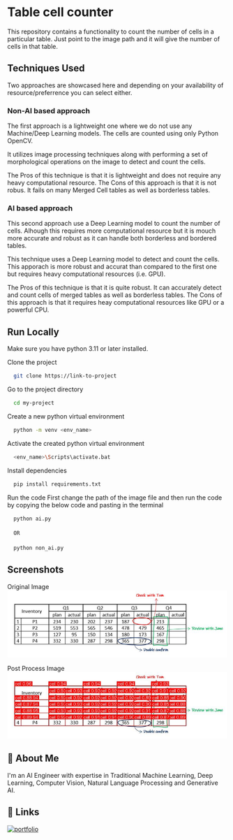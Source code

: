 
# Table cell counter

This repository contains a functionality to count the number of cells in a particular table. Just point to the image path and it will give the number of cells in that table.


## Techniques Used

Two approaches are showcased here and depending on your availability of resource/preferrence you can select either.

### Non-AI based approach
The first approach is a lightweight one where we do not use any Machine/Deep Learning models. The cells are counted using only Python OpenCV.

It utilizes image processing techniques along with performing a set of morphological operations on the image to detect and count the cells.

The Pros of this technique is that it is lightweight and does not require any heavy computational resource.
The Cons of this approach is that it is not robus. It fails on many Merged Cell tables as well as borderless tables. 

### AI based approach
This second approach use a Deep Learning model to count the number of cells. Alhough this requires more computational resource but it is mouch more accurate and robust as it can handle both borderless and bordered tables.

This technique uses a Deep Learning model to detect and count the cells. This apporach is more robust and accurat than compared to the first one but requires heavy computational resources (i.e. GPU).

The Pros of this technique is that it is quite robust. It can accurately detect and count cells of merged tables as well as borderless tables.
The Cons of this approach is that it requires heay computational resources like GPU or a powerful CPU.


## Run Locally

Make sure you have python 3.11 or later installed.

Clone the project

```bash
  git clone https://link-to-project
```

Go to the project directory

```bash
  cd my-project
```

Create a new python virtual environment

```bash
  python -m venv <env_name>
```

Activate the created python virtual environment

```bash
  <env_name>\Scripts\activate.bat
```


Install dependencies

```bash
  pip install requirements.txt
```

Run the code
First change the path of the image file and then run the code by copying the below code and pasting in the terminal
```bash
  python ai.py

  OR

  python non_ai.py
```


## Screenshots

Original Image
![Original image](Table.JPG)

Post Process Image
![Post process image](Table_res.JPG)
## 🚀 About Me
I'm an AI Engineer with expertise in Traditional Machine Learning, Deep Learning, Computer Vision, Natural Language Processing and Generative AI.

## 🔗 Links
[![portfolio](https://img.shields.io/badge/my_portfolio-000?style=for-the-badge&logo=ko-fi&logoColor=white)](https://github.com/shrey10926?tab=repositories)
